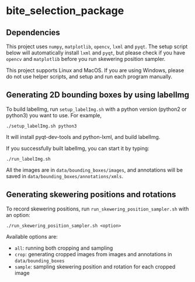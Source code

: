 # bite_selection_package

## Dependencies
This project uses `numpy`, `matplotlib`, `opencv`, `lxml` and `pyqt`. The setup script below will automatically install `lxml` and `pyqt`, but please check if you have `opencv` and `matplotlib` before you run skewering position sampler.

This project supports Linux and MacOS. If you are using Windows, please do not use helper scripts, and setup and run each program manually.


## Generating 2D bounding boxes by using labelImg
To build labelImg, run `setup_labelImg.sh` with a python version (python2 or python3) you want to use. For example,
```
./setup_labelImg.sh python3
```
It will install pyqt-dev-tools and python-lxml, and build labelImg.

If you successfully built labelImg, you can start it by typing:
```
./run_labelImg.sh
```

All the images are in `data/bounding_boxes/images`, and annotations will be saved in `data/bounding_boxes/annotations/xmls`.


## Generating skewering positions and rotations
To record skewering positions, run `run_skewering_position_sampler.sh` with an option:
```
./run_skewering_position_sampler.sh <option>
```
Available options are:
- `all`: running both cropping and sampling
- `crop`: generating cropped images from images and annotations in `data/bounding_boxes`
- `sample`: sampling skewering position and rotation for each cropped image

